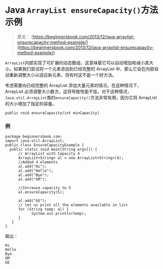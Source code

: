 # Java `ArrayList ensureCapacity()`方法示例

> 原文： [https://beginnersbook.com/2013/12/java-arraylist-ensurecapacity-method-example/](https://beginnersbook.com/2013/12/java-arraylist-ensurecapacity-method-example/)

`ArrayList`内部实现了可扩展的动态数组，这意味着它可以自动增加和减小其大小。如果我们尝试将一个元素添加到已经完整的 ArrayList 中，那么它会在内部自动重新调整大小以适应新元素，但有时这不是一个好方法。

考虑需要向已经完整的 ArrayList 添加大量元素的情况，在这种情况下，ArrayList 必须调整大小数次，这将导致性能不佳。对于这种情况，`Java.util.ArrayList`类的`ensureCapacity()`方法非常有用，因为它将 ArrayList 的大小增加了指定的容量。

`public void ensureCapacity(int minCapacity)`

### 例

```
package beginnersbook.com;
import java.util.ArrayList;
public class EnsureCapacityExample {
  public static void main(String args[]) {
      // ArrayList with Capacity 4
      ArrayList<String> al = new ArrayList<String>(4);
      //Added 4 elements
      al.add("Hi");
      al.add("Hello");
      al.add("Bye");
      al.add("GM");

      //Increase capacity to 5
      al.ensureCapacity(5);

      al.add("GE");
      // let us print all the elements available in list
      for (String temp: al) {
            System.out.println(temp);
      }
   }
}
```

输出：

```
Hi
Hello
Bye
GM
GE
```